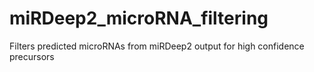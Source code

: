 # miRDeep2_microRNA_filtering
 Filters predicted microRNAs from miRDeep2 output for high confidence precursors
